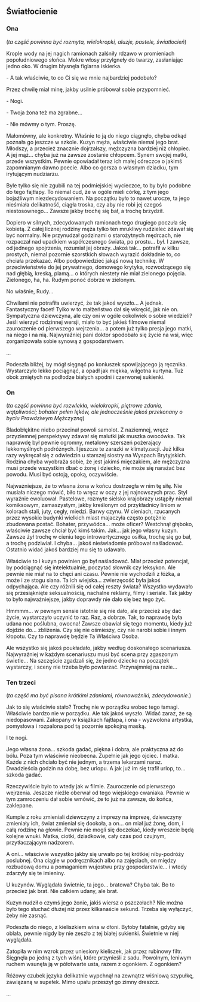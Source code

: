 ## Światłocienie

### Ona

(_ta część powinna być rozmyta, wielokropki, aluzje, pastele, światłocień_)

Krople wody na jej nagich ramionach zalśniły rdzawo w promieniach popołudniowego słońca. Mokre włosy przylgneły do twarzy, zasłaniając jedno oko. W drugim błysnęła figlarna iskierka.

\- A tak właściwie, to co Ci się we mnie najbardziej podobało?  

Przez chwilę miał minę, jakby usilnie próbował sobie przypomnieć.

\- Nogi.

\- Twoja żona też ma zgrabne...

\- Nie mówmy o tym. Proszę.

Małomówny, ale konkretny. Właśnie to ją do niego ciągnęło, chyba odkąd poznała go jeszcze w szkole. Kuzyn męża, właściwie niemal jego brat. Młodszy, a przecież znacznie dojrzalszy, mężczyzna bardziej niż chłopiec. A jej mąż... chyba już na zawsze zostanie chłopcem. Synem swojej matki, przede wszystkim. Pewnie opowiadał teraz ich małej córeczce o jakimś zapomnianym dawno poecie. Albo co gorsza o własnym dziadku, tym irytującym nudziarzu. 

Byle tylko się nie zgubili na tej podmiejskiej wycieczce, to by było podobne do tego fajtłapy. To niemal cud, że w ogóle mieli córkę, z tym jego bojaźliwym niezdecydowaniem. Na początku było to nawet urocze, ta jego nieśmiała delikatność, ciągła troska, czy aby nie robi jej czegoś niestosownego... Zawsze jakby trochę się bał, a trochę brzydził. 

Dopiero w silnych, zdecydowanych ramionach tego drugiego poczuła się kobietą. Z całej licznej rodziny męża tylko ten mrukliwy rudzielec zdawał się być normalny. Nie przynudzał godzinami o starożytnych mędrcach, nie rozpaczał nad upadkiem współczesnego świata, po prostu... był. I zawsze, od jednego spojrzenia, rozumiał jej obrazy. Jakoś tak... potrafił w kilku prostych, niemal pozornie szorstkich słowach wyrazić dokładnie to, co chciała przekazać. Albo podpowiedzieć jakąś nową technikę. W przeciwieństwie do jej prywatnego, domowego krytyka, rozwodzącego się nad głębią, kreską, plamą... o których niestety nie miał zielonego pojęcia. Zielonego, ha, ha. Rudym ponoć dobrze w zielonym. 

No właśnie, Rudy... 

Chwilami nie potrafiła uwierzyć, że tak jakoś wyszło... A jednak. Fantastyczny facet! Tylko w to małżeństwo dał się wkręcić, jak nie on. Sympatyczna dziewczyna, ale czy oni w ogóle cokolwiek o sobie wiedzieli? Jeśli wierzyć rodzinnej wersji, miało to być jakieś filmowe niemal zauroczenie od pierwszego wejrzenia... a potem  już tylko presja jego matki, na niego i na nią. Najwyraźniej pani doktor spodobało się życie na wsi, więc zorganizowała sobie synową z gospodarstwem.

...

Podeszła bliżej, by mógł sięgnąć po koniuszek spowijającego ją ręcznika. Wystarczyło lekko pociągnąć, a opadł jak miękka, wilgotna kurtyna. Tuż obok zmiętych na podłodze białych spodni i czerwonej sukienki.

### On

(_ta część powinna być rozwlekła, wielokropki, piętrowe zdania, wątpliwości; bohater pełen lęków, ale jednocześnie jakoś przekonany o byciu Prawdziwym Mężczyzną_)


Bladobłękitne niebo przecinał powoli samolot. Z naziemnej, wręcz przyziemnej perspektywy zdawał się malutki jak muszka owocówka. Tak naprawdę był pewnie ogromny, metalowy szerszeń pożerający lekkomyślnych podróżnych. I jeszcze te zarazki w klimatyzacji. Już kilka razy wykręcał się z odwiedzin u starszej siostry na Wyspach Brytyjskich. Rodzina chyba wyobraża sobie, że jest jakimś mięczakiem, ale mężczyzna musi przede wszystkim dbać o żonę i dziecko, nie może się narażać bez powodu. Musi być ostoją, opoką, oczywiście. 

Najważniejsze, że to własna żona w końcu dostrzegła w nim tę siłę. Nie musiała niczego mówić, biło to wręcz w oczy z jej najnowszych prac. Styl wyraźnie ewoluował. Pastelowe, rozmyte sielsko krajobrazy ustąpiły niemal komiksowym, zamaszystym, jakby kreślonym od przykładnicy liniom w kolorach stali, juty, cegły, miedzi. Barwy czynu. W cieniach, rzucanych przez wysokie budynki wielkich miast majaczyła często potężnie zbudowana postać. Bohater, przywódca... może oficer? Westchnął głęboko, właściwie zawsze chciał być kimś takim. Jak... jak jego własny kuzyn. Zawsze żył trochę w cieniu tego introwertycznego osiłka, trochę się go bał, a trochę podziwiał. I chyba... jakoś nieświadomie próbował naśladować. Ostatnio widać jakoś bardziej mu się to udawało. 

Właściwie to i kuzyn powinien go był naśladować. Miał przecież potencjał, by podciągnąć się intelektualnie, poczytać słownik czy leksykon. Ale pewnie nie miał na to chęci ani czasu. Pewnie nie wychodzili z łóżka, a może i ze stogu siana. Ta ich wiejska... zwierzęcość była jakoś odpychająca. Ale czy różnili się od całej reszty świata? Wszystko wydawało się przesiąknięte seksualnością, nachalne reklamy, filmy i seriale. Tak jakby to było najważniejsze, jakby doprawdy nie dało się bez tego żyć. 

Hmmmm... w pewnym sensie istotnie się nie dało, ale przecież aby dać życie, wystarczyło uczynić to raz. Raz, a dobrze. Tak, to naprawdę była udana noc poślubna, owocna! Zawsze obawiał się tego momentu, kiedy już dojdzie do... zbliżenia. Czy się nie ośmieszy, czy nie narobi sobie i innym kłopotu. Czy to naprawdę będzie Ta Właściwa Osoba. 

Ale wszystko się jakoś poukładało, jakby według doskonałego scenariusza. Najwyraźniej w każdym scenariuszu musi być scena przy zgaszonym świetle... Na szczęście zgadzali się, że jedno dziecko na początek wystarczy, i sceny nie trzeba było powtarzać. Przynajmniej na razie...


### Ten trzeci

(_ta część ma być pisana krótkimi zdaniami, równoważniki, zdecydowanie._)


Jak to się właściwie stało? Trochę nie w porządku wobec tego łamagi. Właściwie bardzo nie w porządku. Ale tak jakoś wyszło. Widać zaraz, że są niedopasowani. Zakopany w książkach fajtłapa, i ona - wyzwolona artystka, pomysłowa i rozpalona pod tą pozornie spokojną maską. 

I te nogi. 

Jego własna żona... szkoda gadać, piękna i dobra, ale praktyczna aż do bólu. Poza tym właściwie nieobecna. Zupełnie jak jego ojciec. I matka. Każde z nich chciało być nie jednym, a trzema lekarzami naraz. Dwadzieścia godzin na dobę, bez urlopu. A jak już im się trafił urlop, to... szkoda gadać. 

Rzeczywiście było to wtedy jak w filmie. Zauroczenie od pierwszego wejrzenia. Jeszcze nieźle oberwał od tego wiejskiego cwaniaka. Pewnie w tym zamroczeniu dał sobie wmówić, że to już na zawsze, do końca, zaklepane. 

Kumple z roku zmieniali dziewczyny z imprezy na imprezę, dziewczyny zmieniały ich, świat zmieniał się dookoła, a on... on miał już żonę, dom, i całą rodzinę na głowie. Pewnie nie mogli się doczekać, kiedy wreszcie będą kolejne wnuki. Matka, ciotki, dziadkowie, cały czas pod czujnym, przytłaczającym nadzorem. 

A oni... właściwie wszystko jakby się urwało po tej krótkiej niby-podróży poslubnej. Ona ciągle w podręcznikach albo na zajęciach, on między rozbudową domu a pomaganiem wujostwu przy gospodarstwie... i wtedy zdarzyły się te imieniny. 

U kuzynów. Wyglądała świetnie, ta jego... bratowa? Chyba tak. Bo to przecież jak brat. Nie całkiem udany, ale brat.

Kuzyn nudził o czymś jego żonie, jakiś wiersz o pszczołach? Nie można było tego słuchać dłużej niż przez kilkanaście sekund. Trzeba się wyłączyć, żeby nie zasnąć. 

Podeszła do niego, z kieliszkiem wina w dłoni. Byłoby fatalnie, gdyby się oblała, pewnie nigdy by nie zeszło z tej białej sukienki. Świetnie w niej wyglądała. 

Zatopiła w nim wzrok przez uniesiony kieliszek, jak przez rubinowy filtr. Sięgnęła po jedną z tych wiśni, które przynieśli z sadu. Powolnym, leniwym ruchem wsunęła ją w półotwarte usta, razem z ogonkiem. Z ogonkiem? 

Różowy czubek języka delikatnie wypchnął na zewnątrz wiśniową szypułkę, zawiązaną w supełek. Mimo upału przeszył go zimny dreszcz.

...
